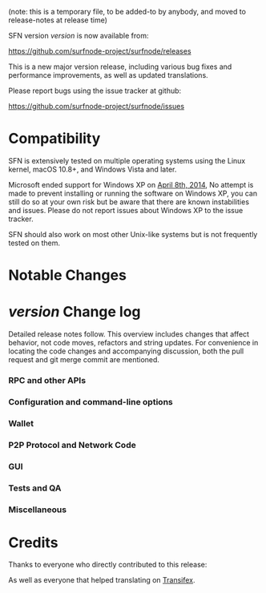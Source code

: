 (note: this is a temporary file, to be added-to by anybody, and moved to release-notes at release time)

SFN version *version* is now available from:

  <https://github.com/surfnode-project/surfnode/releases>

This is a new major version release, including various bug fixes and
performance improvements, as well as updated translations.

Please report bugs using the issue tracker at github:

  <https://github.com/surfnode-project/surfnode/issues>

Compatibility
==============

SFN is extensively tested on multiple operating systems using
the Linux kernel, macOS 10.8+, and Windows Vista and later.

Microsoft ended support for Windows XP on [April 8th, 2014](https://www.microsoft.com/en-us/WindowsForBusiness/end-of-xp-support),
No attempt is made to prevent installing or running the software on Windows XP, you
can still do so at your own risk but be aware that there are known instabilities and issues.
Please do not report issues about Windows XP to the issue tracker.

SFN should also work on most other Unix-like systems but is not
frequently tested on them.

Notable Changes
===============



*version* Change log
=================

Detailed release notes follow. This overview includes changes that affect
behavior, not code moves, refactors and string updates. For convenience in locating
the code changes and accompanying discussion, both the pull request and
git merge commit are mentioned.

### RPC and other APIs


### Configuration and command-line options


### Wallet


### P2P Protocol and Network Code


### GUI


### Tests and QA


### Miscellaneous


Credits
=======

Thanks to everyone who directly contributed to this release:


As well as everyone that helped translating on [Transifex](https://www.transifex.com/projects/p/surfnode-project-translations/).

